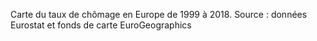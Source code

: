 Carte du taux de chômage en Europe de 1999 à 2018. 
Source : données Eurostat et fonds de carte EuroGeographics

